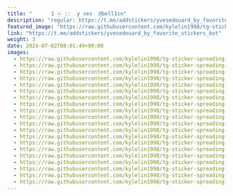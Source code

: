 ```yaml
---
title: "ㅤㅤㅤㅤ1 🀀 ::  y ves  @bell1cn"
description: "regular: https://t.me/addstickers/yvesedouard_by_favorite_stickers_bot"
featured_image: "https://raw.githubusercontent.com/kylelin1998/tg-sticker-spreading-worldwide-images/main/img/de1fbedd-6d80-4084-8275-dc6137508b9e.jpg"
link: "https://t.me/addstickers/yvesedouard_by_favorite_stickers_bot"
weight: 3
date: 2024-07-02T08:01:49+08:00
images:
  - https://raw.githubusercontent.com/kylelin1998/tg-sticker-spreading-worldwide-images/main/img/de1fbedd-6d80-4084-8275-dc6137508b9e.jpg
  - https://raw.githubusercontent.com/kylelin1998/tg-sticker-spreading-worldwide-images/main/img/1ae17c27-218a-4b27-8ee0-5ae4da8bc6d2.jpg
  - https://raw.githubusercontent.com/kylelin1998/tg-sticker-spreading-worldwide-images/main/img/e3e380f4-20e4-449c-8468-7497419ab438.jpg
  - https://raw.githubusercontent.com/kylelin1998/tg-sticker-spreading-worldwide-images/main/img/91ef223b-39bc-424b-8033-e238b35ce02d.jpg
  - https://raw.githubusercontent.com/kylelin1998/tg-sticker-spreading-worldwide-images/main/img/7db10995-a198-40ba-90ce-720adb8b90c5.jpg
  - https://raw.githubusercontent.com/kylelin1998/tg-sticker-spreading-worldwide-images/main/img/91e5681b-d94f-4a64-a382-3396fd697fc3.jpg
  - https://raw.githubusercontent.com/kylelin1998/tg-sticker-spreading-worldwide-images/main/img/5d0ee932-326c-4d0d-902d-3dc4468dd542.jpg
  - https://raw.githubusercontent.com/kylelin1998/tg-sticker-spreading-worldwide-images/main/img/77e64e5d-1ad3-4d67-b84b-2b7dab0919d0.jpg
  - https://raw.githubusercontent.com/kylelin1998/tg-sticker-spreading-worldwide-images/main/img/b1fbfacc-dd5d-43c7-b42d-a9ffc6db33c8.jpg
  - https://raw.githubusercontent.com/kylelin1998/tg-sticker-spreading-worldwide-images/main/img/5312b322-c4fd-438a-9288-a7a38da65f3c.jpg
  - https://raw.githubusercontent.com/kylelin1998/tg-sticker-spreading-worldwide-images/main/img/b317514b-6976-4a8a-952c-9536f1811fa9.jpg
  - https://raw.githubusercontent.com/kylelin1998/tg-sticker-spreading-worldwide-images/main/img/cd1b2491-3946-49ed-9663-353e56b1c7a6.jpg
  - https://raw.githubusercontent.com/kylelin1998/tg-sticker-spreading-worldwide-images/main/img/bc361835-02c9-4cfc-8ca2-badf0e8de319.jpg
  - https://raw.githubusercontent.com/kylelin1998/tg-sticker-spreading-worldwide-images/main/img/36f4be1f-f8f8-485b-b029-8111a1a56cd0.jpg
  - https://raw.githubusercontent.com/kylelin1998/tg-sticker-spreading-worldwide-images/main/img/7672d214-720e-436e-bb9b-b63fd43db587.jpg
  - https://raw.githubusercontent.com/kylelin1998/tg-sticker-spreading-worldwide-images/main/img/469c2ccb-3c15-4aba-ba0c-662a77c49d2e.jpg
  - https://raw.githubusercontent.com/kylelin1998/tg-sticker-spreading-worldwide-images/main/img/33c813da-c062-4ba5-85a5-21ed78d1a17b.jpg
  - https://raw.githubusercontent.com/kylelin1998/tg-sticker-spreading-worldwide-images/main/img/0f0cb807-6f57-4780-acd3-32d36be80f11.jpg
  - https://raw.githubusercontent.com/kylelin1998/tg-sticker-spreading-worldwide-images/main/img/dbad746d-08b1-4d48-8189-bd445a510df5.jpg
  - https://raw.githubusercontent.com/kylelin1998/tg-sticker-spreading-worldwide-images/main/img/e228c201-bbca-4092-959f-734587fa48f4.jpg
---
```

